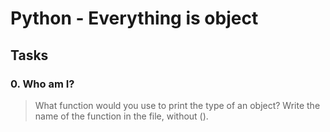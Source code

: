 # Python - Everything is object

## Tasks

### 0. Who am I?
> What function would you use to print the type of an object? 
> Write the name of the function in the file, without ().
